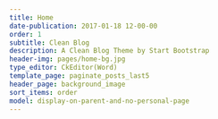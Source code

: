 ```yaml
---
title: Home
date-publication: 2017-01-18 12-00-00
order: 1
subtitle: Clean Blog
description: A Clean Blog Theme by Start Bootstrap
header-img: pages/home-bg.jpg
type_editor: CkEditor(Word)
template_page: paginate_posts_last5
header_page: background_image
sort_items: order
model: display-on-parent-and-no-personal-page
---
```


